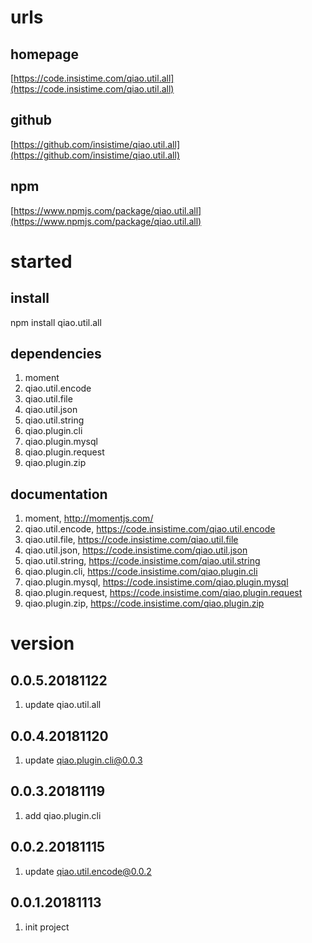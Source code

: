 # urls
## homepage
[https://code.insistime.com/qiao.util.all](https://code.insistime.com/qiao.util.all)

## github
[https://github.com/insistime/qiao.util.all](https://github.com/insistime/qiao.util.all)

## npm
[https://www.npmjs.com/package/qiao.util.all](https://www.npmjs.com/package/qiao.util.all)

# started
## install
npm install qiao.util.all

## dependencies
1. moment
2. qiao.util.encode
3. qiao.util.file
4. qiao.util.json
5. qiao.util.string
6. qiao.plugin.cli
7. qiao.plugin.mysql
8. qiao.plugin.request
9. qiao.plugin.zip

## documentation
1. moment, http://momentjs.com/
2. qiao.util.encode, https://code.insistime.com/qiao.util.encode
3. qiao.util.file, https://code.insistime.com/qiao.util.file
4. qiao.util.json, https://code.insistime.com/qiao.util.json
5. qiao.util.string, https://code.insistime.com/qiao.util.string
6. qiao.plugin.cli, https://code.insistime.com/qiao.plugin.cli
7. qiao.plugin.mysql, https://code.insistime.com/qiao.plugin.mysql
8. qiao.plugin.request, https://code.insistime.com/qiao.plugin.request
9. qiao.plugin.zip, https://code.insistime.com/qiao.plugin.zip

# version
## 0.0.5.20181122
1. update qiao.util.all

## 0.0.4.20181120
1. update qiao.plugin.cli@0.0.3

## 0.0.3.20181119
1. add qiao.plugin.cli

## 0.0.2.20181115
1. update qiao.util.encode@0.0.2

## 0.0.1.20181113
1. init project